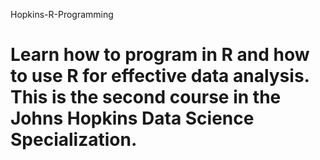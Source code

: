 Hopkins-R-Programming

Learn how to program in R and how to use R for effective data analysis. 
This is the second course in the Johns Hopkins Data Science Specialization.
=====================
